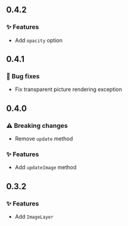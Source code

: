 ## 0.4.2

### ✨ Features

- Add `opacity` option

## 0.4.1

### 🐞 Bug fixes

- Fix transparent picture rendering exception

## 0.4.0

### ⚠️ Breaking changes

- Remove `update` method

### ✨ Features

- Add `updateImage` method

## 0.3.2

### ✨ Features

- Add `ImageLayer`
